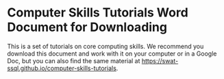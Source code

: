 # Computer Skills Tutorials Word Document for Downloading
This is a set of tutorials on core computing skills. We recommend you download this document and work with it on your computer or in a Google Doc, but you can also find the same material at https://swat-ssql.github.io/computer-skills-tutorials.
